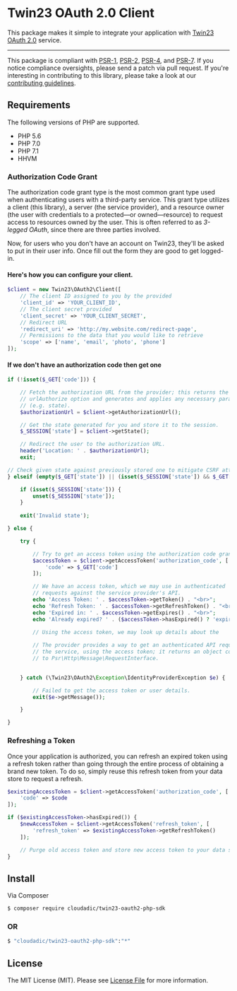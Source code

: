 # Twin23 OAuth 2.0 Client

This package makes it simple to integrate your application with [Twin23 OAuth 2.0](http://oauth.net/2/) service.

---

This package is compliant with [PSR-1][], [PSR-2][], [PSR-4][], and [PSR-7][]. If you notice compliance oversights, please send a patch via pull request. If you're interesting in contributing to this library, please take a look at our [contributing guidelines](CONTRIBUTING.md).

## Requirements

The following versions of PHP are supported.

* PHP 5.6
* PHP 7.0
* PHP 7.1
* HHVM

### Authorization Code Grant

The authorization code grant type is the most common grant type used when authenticating users with a third-party service. This grant type utilizes a client (this library), a server (the service provider), and a resource owner (the user with credentials to a protected—or owned—resource) to request access to resources owned by the user. This is often referred to as _3-legged OAuth_, since there are three parties involved.

Now, for users who you don't have an account on Twin23, they'll be asked to put in their user info. Once fill out the form they are good to get logged-in.

#### Here's how you can configure your client.

```php
$client = new Twin23\OAuth2\Client([
    // The client ID assigned to you by the provided
    'client_id' => 'YOUR_CLIENT_ID',
    // The client secret provided
    'client_secret' => 'YOUR_CLIENT_SECRET',
    // Redirect URL
    'redirect_uri' => 'http://my.website.com/redirect-page',
    // Permissions to the data that you would like to retrieve
    'scope' => ['name', 'email', 'photo', 'phone']
]);
```

#### If we don't have an authorization code then get one
```php
if (!isset($_GET['code'])) {

    // Fetch the authorization URL from the provider; this returns the
    // urlAuthorize option and generates and applies any necessary parameters
    // (e.g. state).
    $authorizationUrl = $client->getAuthorizationUrl();

    // Get the state generated for you and store it to the session.
    $_SESSION['state'] = $client->getState();

    // Redirect the user to the authorization URL.
    header('Location: ' . $authorizationUrl);
    exit;

// Check given state against previously stored one to mitigate CSRF attack
} elseif (empty($_GET['state']) || (isset($_SESSION['state']) && $_GET['state'] !== $_SESSION['state'])) {

    if (isset($_SESSION['state'])) {
        unset($_SESSION['state']);
    }
    
    exit('Invalid state');

} else {

    try {

        // Try to get an access token using the authorization code grant.
        $accessToken = $client->getAccessToken('authorization_code', [
            'code' => $_GET['code']
        ]);

        // We have an access token, which we may use in authenticated
        // requests against the service provider's API.
        echo 'Access Token: ' . $accessToken->getToken() . "<br>";
        echo 'Refresh Token: ' . $accessToken->getRefreshToken() . "<br>";
        echo 'Expired in: ' . $accessToken->getExpires() . "<br>";
        echo 'Already expired? ' . ($accessToken->hasExpired() ? 'expired' : 'not expired') . "<br>";

        // Using the access token, we may look up details about the
        
        // The provider provides a way to get an authenticated API request for
        // the service, using the access token; it returns an object conforming
        // to Psr\Http\Message\RequestInterface.
        

    } catch (\Twin23\OAuth2\Exception\IdentityProviderException $e) {

        // Failed to get the access token or user details.
        exit($e->getMessage());

    }

}
```

### Refreshing a Token

Once your application is authorized, you can refresh an expired token using a refresh token rather than going through the entire process of obtaining a brand new token. To do so, simply reuse this refresh token from your data store to request a refresh.

```php
$existingAccessToken = $client->getAccessToken('authorization_code', [
    'code' => $code
]);

if ($existingAccessToken->hasExpired()) {
    $newAccessToken = $client->getAccessToken('refresh_token', [
        'refresh_token' => $existingAccessToken->getRefreshToken()
    ]);

    // Purge old access token and store new access token to your data store.
}
```

## Install

Via Composer

``` bash
$ composer require cloudadic/twin23-oauth2-php-sdk
```
### OR
``` bash
$ "cloudadic/twin23-oauth2-php-sdk":"*"
```

## License

The MIT License (MIT). Please see [License File](https://github.com/cloudadic/twin23-oauth2-php-sdk/master/LICENSE) for more information.


[PSR-1]: https://github.com/php-fig/fig-standards/blob/master/accepted/PSR-1-basic-coding-standard.md
[PSR-2]: https://github.com/php-fig/fig-standards/blob/master/accepted/PSR-2-coding-style-guide.md
[PSR-4]: https://github.com/php-fig/fig-standards/blob/master/accepted/PSR-4-autoloader.md
[PSR-7]: https://github.com/php-fig/fig-standards/blob/master/accepted/PSR-7-http-message.md
